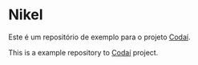# Nikel

Este é um repositório de exemplo para o projeto [Codaí](growdev.com.br/programs/full-stack).

This is a example repository to [Codaí](growdev.com.br/programs/full-stack) project.
